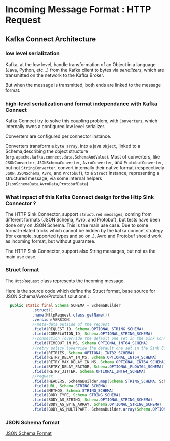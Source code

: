 # Incoming Message Format : HTTP Request

## Kafka Connect Architecture

### low level serialization
Kafka, at the low level, handle transformation of an Object in a language (Java, Python, etc...) from the Kafka client to bytes via _serializers_, which are transmitted on the network to the Kafka Broker.

But when the message is transmitted, both ends are linked to the message format.

### high-level serialization and format independance with Kafka Connect

Kafka Connect try to solve this coupling problem, with `Converters`, which internally owns a configured low level serializer.

Converters are configured per connector instance.

Converters transform a `byte array`, into a java `Object`, linked to a Schema,describing the object structure (`org.apache.kafka.connect.data.SchemaAndValue`).
Most of converters, like `JSONConverter`, `JSONSchemaConverter`, `AvroConverter`, and `ProtobufConverter`, but not `StringConverter`,
convert internally their native format (respecctively `JSON`, `JSONSchema`, `Avro`, and `Protobuf`),
to a `Struct` instance, representing a structured message, via some internal helpers (`JsonSchemaData`,`AvroData`,`ProtobufData`).

### What impact of this Kafka Connect design for the Http Sink Connector ?

The HTTP Sink Connector, support `structured messages`, coming from different formats (JSON Schema, Avro, and Protobuf),
but tests have been done only on JSON Schema. This is the main use case.
Due to some format-related tricks which cannot be hidden by the kafka conncet strategy (for example, supported types and so on..),
Avro and Protobuf should work as incoming format, but without guarantee.

The HTTP Sink Connector, support also String messages, but not as the main use case.


### Struct format

The `HttpRequest` class represents the incoming message.

Here is the source code which define the Struct format, base source for JSON Schema/Avro/Protobuf solutions : 

```java
  public static final Schema SCHEMA = SchemaBuilder
            .struct()
            .name(HttpRequest.class.getName())
            .version(VERSION)
            //meta-data outside of the request
            .field(REQUEST_ID, Schema.OPTIONAL_STRING_SCHEMA)
            .field(CORRELATION_ID, Schema.OPTIONAL_STRING_SCHEMA)
            //connection (override the default one set in the Sink Connector)
            .field(TIMEOUT_IN_MS, Schema.OPTIONAL_INT64_SCHEMA)
            //retry policy (override the default one set in the Sink Connector)
            .field(RETRIES, Schema.OPTIONAL_INT32_SCHEMA)
            .field(RETRY_DELAY_IN_MS, Schema.OPTIONAL_INT64_SCHEMA)
            .field(RETRY_MAX_DELAY_IN_MS, Schema.OPTIONAL_INT64_SCHEMA)
            .field(RETRY_DELAY_FACTOR, Schema.OPTIONAL_FLOAT64_SCHEMA)
            .field(RETRY_JITTER, Schema.OPTIONAL_INT64_SCHEMA)
            //request
            .field(HEADERS, SchemaBuilder.map(Schema.STRING_SCHEMA, SchemaBuilder.array(Schema.STRING_SCHEMA)).build())
            .field(URL, Schema.STRING_SCHEMA)
            .field(METHOD, Schema.STRING_SCHEMA)
            .field(BODY_TYPE, Schema.STRING_SCHEMA)
            .field(BODY_AS_STRING, Schema.OPTIONAL_STRING_SCHEMA)
            .field(BODY_AS_BYTE_ARRAY, Schema.OPTIONAL_STRING_SCHEMA)
            .field(BODY_AS_MULTIPART, SchemaBuilder.array(Schema.OPTIONAL_STRING_SCHEMA));
```

### JSON Schema format

[JSON Schema Format](src/test/resources/http-request.json)